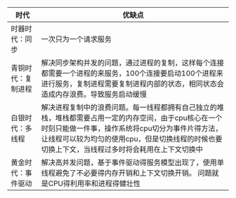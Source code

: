 
时代 | 优缺点
---|---
时器时代：同步 | 一次只为一个请求服务
青铜时代：复制进程 | 解决同步架构并发的问题，通过进程的复制，这样每个连接都需要一个进程的来服务，100个连接要启动100个进程来进行服务，复制进程需要复制进程内部的状态，相同状态会造成内存浪费。导致服务启动缓慢
白银时代：多线程 | 解决进程复制中的浪费问题。每一线程都拥有自己独立的堆栈，堆栈都需要占用一定的内存空间，由于cpu核心在一个时刻只能做一件事，操作系统将cpu切分为事件片得方法，让线程可以较为均匀的使用cpu，但是切换线程的时候也要切换上下文，当线程过多时将会耗用在上下文切换中
黄金时代：事件驱动 | 解决高并发问题，基于事件驱动得服务模型出现了，使用单线程避免了不必要得内存开销和上下文切换开销。 问题就是CPU得利用率和进程得健壮性